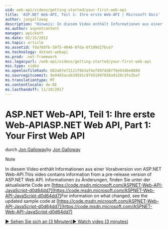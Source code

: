 ```yaml
---
uid: web-api/videos/getting-started/your-first-web-api
title: 'ASP.NET Web-API, Teil 1: Ihre erste Web-API | Microsoft Docs'
author: jongalloway
description: "Hinweis: In diesem Video enthält Informationen aus einer Vorabversion von ASP.NET Web-API"
ms.author: aspnetcontent
manager: wpickett
ms.date: 02/15/2012
ms.topic: article
ms.assetid: fda768fb-50f5-4046-8fda-6f199d27bce7
ms.technology: dotnet-webapi
ms.prod: .net-framework
msc.legacyurl: /web-api/videos/getting-started/your-first-web-api
msc.type: video
ms.openlocfilehash: 682a07ef2121f9b3af4ef897dd87f8e93dbe0889
ms.sourcegitcommit: 9a9483aceb34591c97451997036a9120c3fe2baf
ms.translationtype: MT
ms.contentlocale: de-DE
ms.lasthandoff: 11/10/2017
---
```

<a name="aspnet-web-api-part-1-your-first-web-api"></a><span data-ttu-id="55876-103">ASP.NET Web-API, Teil 1: Ihre erste Web-API</span><span class="sxs-lookup"><span data-stu-id="55876-103">ASP.NET Web API, Part 1: Your First Web API</span></span>
====================
<span data-ttu-id="55876-104">durch [Jon Galloway](https://github.com/jongalloway)</span><span class="sxs-lookup"><span data-stu-id="55876-104">by [Jon Galloway](https://github.com/jongalloway)</span></span>

> [!NOTE]
> <span data-ttu-id="55876-105">In diesem Video enthält Informationen aus einer Vorabversion von ASP.NET Web-API.</span><span class="sxs-lookup"><span data-stu-id="55876-105">This video contains information from a pre-release version of ASP.NET Web API.</span></span> <span data-ttu-id="55876-106">Informationen zu Änderungen, finden Sie unter der aktualisierte Code am [https://code.msdn.microsoft.com/ASPNET-Web-API-JavaScript-d0d64dd7](https://code.msdn.microsoft.com/ASPNET-Web-API-JavaScript-d0d64dd7)</span><span class="sxs-lookup"><span data-stu-id="55876-106">For information on what changed, see the updated sample code at [https://code.msdn.microsoft.com/ASPNET-Web-API-JavaScript-d0d64dd7](https://code.msdn.microsoft.com/ASPNET-Web-API-JavaScript-d0d64dd7)</span></span>

[<span data-ttu-id="55876-107">&#9654; Sehen Sie sich an (3 Minuten)</span><span class="sxs-lookup"><span data-stu-id="55876-107">&#9654; Watch video (3 minutes)</span></span>](https://channel9.msdn.com/Blogs/ASP-NET-Site-Videos/your-first-web-api)
